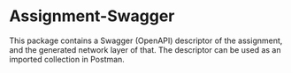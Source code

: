 # Assignment-Swagger

This package contains a Swagger (OpenAPI) descriptor of the assignment, and the generated network layer of that. The descriptor can be used as an imported collection in Postman.
